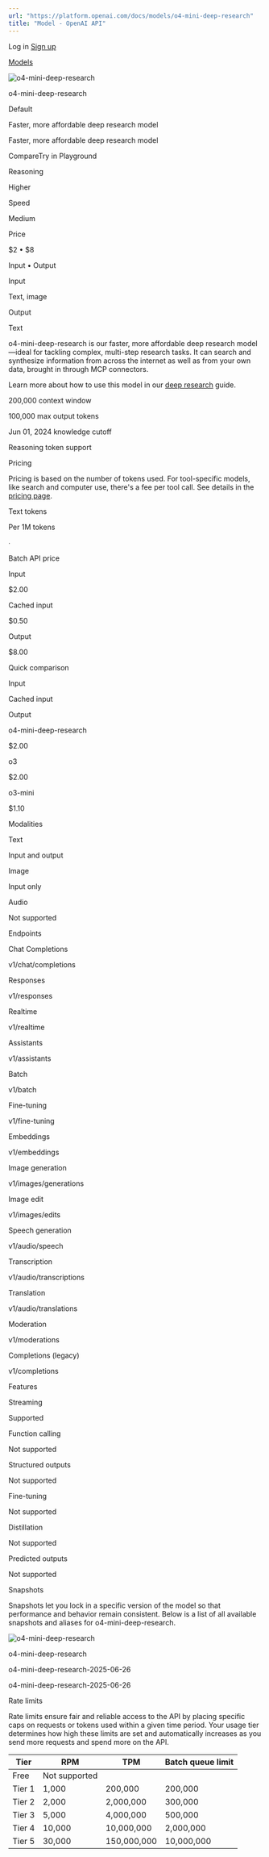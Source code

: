 ```yaml
---
url: "https://platform.openai.com/docs/models/o4-mini-deep-research"
title: "Model - OpenAI API"
---
```


Log in [Sign up](https://platform.openai.com/signup)

[Models](https://platform.openai.com/docs/models)

![o4-mini-deep-research](https://cdn.openai.com/API/docs/images/model-page/model-icons/o4-mini-deep-research.png)

o4-mini-deep-research

Default

Faster, more affordable deep research model

Faster, more affordable deep research model

CompareTry in Playground

Reasoning

Higher

Speed

Medium

Price

$2 • $8

Input • Output

Input

Text, image

Output

Text

o4-mini-deep-research is our faster, more affordable deep
research model—ideal for tackling complex, multi-step research
tasks. It can search and synthesize information from across the
internet as well as from your own data, brought in through
MCP connectors.

Learn more about how to use this model in our
[deep research](https://platform.openai.com/docs/guides/deep-research) guide.

200,000 context window

100,000 max output tokens

Jun 01, 2024 knowledge cutoff

Reasoning token support

Pricing

Pricing is based on the number of tokens used. For tool-specific models, like search and computer use, there's a fee per tool call. See details in the [pricing page](https://platform.openai.com/docs/pricing).

Text tokens

Per 1M tokens

∙

Batch API price

Input

$2.00

Cached input

$0.50

Output

$8.00

Quick comparison

Input

Cached input

Output

o4-mini-deep-research

$2.00

o3

$2.00

o3-mini

$1.10

Modalities

Text

Input and output

Image

Input only

Audio

Not supported

Endpoints

Chat Completions

v1/chat/completions

Responses

v1/responses

Realtime

v1/realtime

Assistants

v1/assistants

Batch

v1/batch

Fine-tuning

v1/fine-tuning

Embeddings

v1/embeddings

Image generation

v1/images/generations

Image edit

v1/images/edits

Speech generation

v1/audio/speech

Transcription

v1/audio/transcriptions

Translation

v1/audio/translations

Moderation

v1/moderations

Completions (legacy)

v1/completions

Features

Streaming

Supported

Function calling

Not supported

Structured outputs

Not supported

Fine-tuning

Not supported

Distillation

Not supported

Predicted outputs

Not supported

Snapshots

Snapshots let you lock in a specific version of the model so that performance and behavior remain consistent. Below is a list of all available snapshots and aliases for o4-mini-deep-research.

![o4-mini-deep-research](https://cdn.openai.com/API/docs/images/model-page/model-icons/o4-mini-deep-research.png)

o4-mini-deep-research

o4-mini-deep-research-2025-06-26

o4-mini-deep-research-2025-06-26

Rate limits

Rate limits ensure fair and reliable access to the API by placing specific caps on requests or tokens used within a given time period. Your usage tier determines how high these limits are set and automatically increases as you send more requests and spend more on the API.

| Tier | RPM | TPM | Batch queue limit |
| --- | --- | --- | --- |
| Free | Not supported |
| Tier 1 | 1,000 | 200,000 | 200,000 |
| Tier 2 | 2,000 | 2,000,000 | 300,000 |
| Tier 3 | 5,000 | 4,000,000 | 500,000 |
| Tier 4 | 10,000 | 10,000,000 | 2,000,000 |
| Tier 5 | 30,000 | 150,000,000 | 10,000,000 |